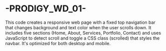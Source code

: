 # -PRODIGY_WD_01-
This code creates a responsive web page with a fixed top navigation bar that changes background and text color when the user scrolls down. It includes five sections (Home, About, Services, Portfolio, Contact) and uses JavaScript to detect scroll and toggle a CSS class (scrolled) that styles the navbar. It's optimized for both desktop and mobile.
